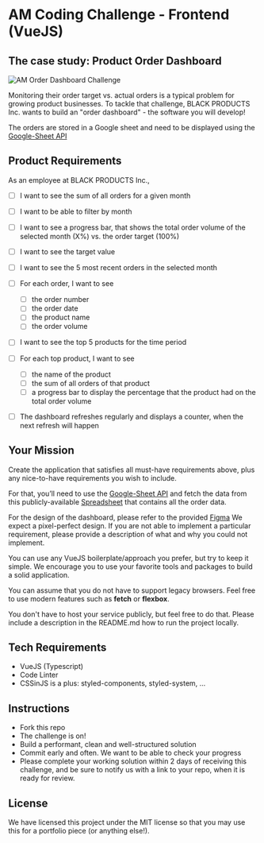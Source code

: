 # AM Coding Challenge - Frontend (VueJS)

## The case study: Product Order Dashboard

![AM Order Dashboard Challenge](https://github.com/AM-code-treasure/coding-challenge-frontend/blob/VueJS/Order-Dashboard-v2.png)

Monitoring their order target vs. actual orders is a typical problem for growing product businesses.
To tackle that challenge, BLACK PRODUCTS Inc. wants to build an "order dashboard" - the software you will develop!

The orders are stored in a Google sheet and need to be displayed using the [Google-Sheet API](https://developers.google.com/sheets/api)

## Product Requirements

As an employee at BLACK PRODUCTS Inc.,

- [ ] I want to see the sum of all orders for a given month
- [ ] I want to be able to filter by month
- [ ] I want to see a progress bar, that shows the total order volume of the selected month (X%) vs. the order target (100%)
- [ ] I want to see the target value
- [ ] I want to see the 5 most recent orders in the selected month
- [ ] For each order, I want to see
  - [ ] the order number
  - [ ] the order date
  - [ ] the product name
  - [ ] the order volume
- [ ] I want to see the top 5 products for the time period
- [ ] For each top product, I want to see
  - [ ] the name of the product
  - [ ] the sum of all orders of that product 
  - [ ] a progress bar to display the percentage that the product had on the total order volume
- [ ] The dashboard refreshes regularly and displays a counter, when the next refresh will happen


## Your Mission

Create the application that satisfies all must-have requirements above, plus any nice-to-have requirements you wish to include.

For that, you’ll need to use the [Google-Sheet API](https://developers.google.com/sheets/api) and fetch the data from this publicly-available [Spreadsheet](https://docs.google.com/spreadsheets/d/1La-EJVOrNt3AwWHYvhuCQ5SRtFE9h_kYjgx0dau1HN4/edit?usp=sharing) that contains all the order data.

For the design of the dashboard, please refer to the provided [Figma](https://www.figma.com/file/bJINBUw3xoVfpbQ1BkPzs6/Untitled?node-id=1%3A2)
We expect a pixel-perfect design. If you are not able to implement a particular requirement, please provide a description of what and why you could not implement.

You can use any VueJS boilerplate/approach you prefer, but try to keep it simple. We encourage you to use your favorite tools and packages to build a solid application.

You can assume that you do not have to support legacy browsers. Feel free to use modern features such as **fetch** or **flexbox**.

You don't have to host your service publicly, but feel free to do that.
Please include a description in the README.md how to run the project locally.

## Tech Requirements

- VueJS (Typescript)
- Code Linter
- CSSinJS is a plus: styled-components, styled-system, ...

## Instructions

- Fork this repo
- The challenge is on!
- Build a performant, clean and well-structured solution
- Commit early and often. We want to be able to check your progress
- Please complete your working solution within 2 days of receiving this challenge, and be sure to notify us with a link to your repo, when it is ready for review.

## License

We have licensed this project under the MIT license so that you may use this for a portfolio piece (or anything else!).
